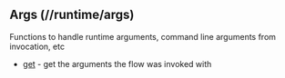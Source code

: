 ## Args (//runtime/args)
Functions to handle runtime arguments, command line arguments from invocation, etc

* [get](get.md) - get the arguments the flow was invoked with